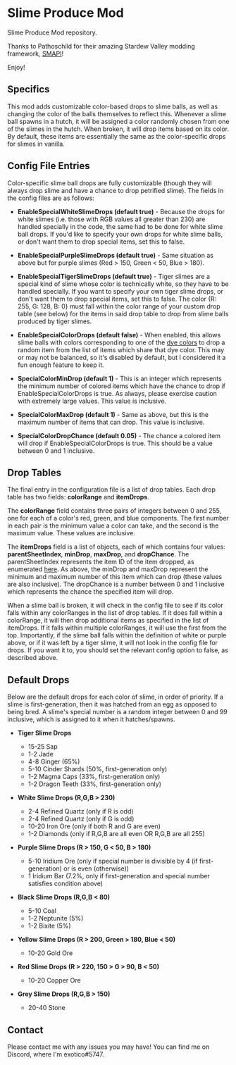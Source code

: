 # Slime Produce Mod

Slime Produce Mod repository.

Thanks to Pathoschild for their amazing Stardew Valley modding framework, [SMAPI](https://github.com/Pathoschild/SMAPI)!

Enjoy!

## Specifics
This mod adds customizable color-based drops to slime balls, as well as changing the color of the balls themselves to reflect this. Whenever a slime ball spawns in a hutch, it will be assigned a color randomly chosen from one of the slimes in the hutch. When broken, it will drop items based on its color. By default, these items are essentially the same as the color-specific drops for slimes in vanilla.

## Config File Entries
Color-specific slime ball drops are fully customizable (though they will always drop slime and have a chance to drop petrified slime). The fields in the config files are as follows:
- **EnableSpecialWhiteSlimeDrops (default true)** - Because the drops for white slimes (i.e. those with RGB values all greater than 230) are handled specially in the code, the same had to be done for white slime ball drops. If you'd like to specify your own drops for white slime balls, or don't want them to drop special items, set this to false.

- **EnableSpecialPurpleSlimeDrops (default true)** - Same situation as above but for purple slimes (Red > 150, Green < 50, Blue > 180).

- **EnableSpecialTigerSlimeDrops (default true)** - Tiger slimes are a special kind of slime whose color is technically white, so they have to be handled specially. If you want to specify your own tiger slime drops, or don't want them to drop special items, set this to false. The color {R: 255, G: 128, B: 0} must fall within the color range of your custom drop table (see below) for the items in said drop table to drop from slime balls produced by tiger slimes.

- **EnableSpecialColorDrops (default false)** - When enabled, this allows slime balls with colors corresponding to one of the [dye colors](https://stardewcommunitywiki.com/Dyeing#Dye_Strength)﻿ to drop a random item from the list of items which share that dye color. This may or may not be balanced, so it's disabled by default, but I considered it a fun enough feature to keep it.

- **SpecialColorMinDrop (default 1)** - This is an integer which represents the minimum number of colored items which have the chance to drop if EnableSpecialColorDrops is true. As always, please exercise caution with extremely large values. This value is inclusive.

- **SpecialColorMaxDrop (default 1)** - Same as above, but this is the maximum number of items that can drop. This value is inclusive.

- **SpecialColorDropChance (default 0.05)** - The chance a colored item will drop if EnableSpecialColorDrops is true. This should be a value between 0 and 1 inclusive.

## Drop Tables
The final entry in the configuration file is a list of drop tables. Each drop table has two fields: **colorRange** and **itemDrops**. 

The **colorRange** field contains three pairs of integers between 0 and 255, one for each of a color's red, green, and blue components. The first number in each pair is the minimum value a color can take, and the second is the maximum value. These values are inclusive.

The **itemDrops** field is a list of objects, each of which contains four values: **parentSheetIndex**, **minDrop**, **maxDrop**, and **dropChance**. The parentSheetIndex represents the item ID of the item dropped, as enumerated [here](https://stardewcommunitywiki.com/Modding:Object_data#Raw_data). As above, the minDrop and maxDrop represent the minimum and maximum number of this item which can drop (these values are also inclusive). The dropChance is a number between 0 and 1 inclusive which represents the chance the specified item will drop.

When a slime ball is broken, it will check in the config file to see if its color falls within any colorRanges in the list of drop tables. If it does fall within a colorRange, it will then drop additional items as specified in the list of itemDrops. If it falls within multiple colorRanges, it will use the first from the top. Importantly, if the slime ball falls within the definition of white or purple above, or if it was left by a tiger slime, it will not look in the config file for drops. If you want it to, you should set the relevant config option to false, as described above.

## Default Drops
Below are the default drops for each color of slime, in order of priority. If a slime is first-generation, then it was hatched from an egg as opposed to being bred. A slime's special number is a random integer between 0 and 99 
inclusive, which is assigned to it when it hatches/spawns.
- **Tiger Slime Drops**
  - 15-25 Sap
  - 1-2 Jade
  - 4-8 Ginger (65%)
  - 5-10 Cinder Shards (50%, first-generation only)
  - 1-2 Magma Caps (33%, first-generation only)
  - 1-2 Dragon Teeth (33%, first-generation only)

- **White Slime Drops (R,G,B > 230)**
  - 2-4 Refined Quartz (only if R is odd)
  - 2-4 Refined Quartz (only if G is odd)
  - 10-20 Iron Ore (only if both R and G are even)
  - 1-2 Diamonds (only if R,G,B are all even OR R,G,B are all 255)

- **Purple Slime Drops (R > 150, G < 50, B > 180)**
  - 5-10 Iridium Ore (only if special number is divisible by 4 (if first-generation) or is even (otherwise))
  - 1 Iridium Bar (7.2%, only if first-generation and special number satisfies condition above) 

- **Black Slime Drops (R,G,B < 80)**
  - 5-10 Coal
  - 1-2 Neptunite (5%)
  - 1-2 Bixite (5%)

- **Yellow Slime Drops (R > 200, Green > 180, Blue < 50)**
  - 10-20 Gold Ore

- **Red Slime Drops (R > 220, 150 > G > 90, B < 50)**
  - 10-20 Copper Ore

- **Grey Slime Drops (R,G,B > 150)**
  - 20-40 Stone

## Contact
Please contact me with any issues you may have! You can find me on Discord, where I'm exotico#5747.
